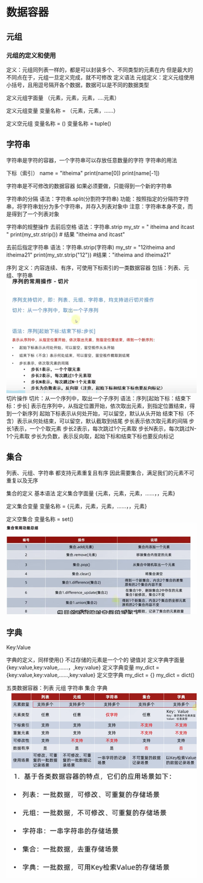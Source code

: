 # 数据容器

## 元组
### 元组的定义和使用
定义：元组同列表一样的，都是可以封装多个、不同类型的元素在内
但是最大的不同点在于，元组一旦定义完成，就不可修改
定义语法
元组定义：定义元组使用小括号，且用逗号隔开各个数据，数据可以是不同的数据类型

定义元组字面量
（元素，元素，元素，....元素）

定义元组变量
变量名称 = （元素，元素，......）

定义空元组
变量名称 = ()
变量名称 = tuple()

## 字符串
字符串是字符的容器，一个字符串可以存放任意数量的字符
字符串的用法

下标（索引）
name = "itheima"
print(name[0])
print(name[-1])

字符串是不可修改的数据容器
如果必须要做，只能得到一个新的字符串

字符串的分隔
语法：字符串.split(分割符字符串)
功能：按照指定的分隔符字符串，将字符串划分为多个字符串，并存入列表对象中
注意：字符串本身不变，而是得到了一个列表对象

字符串的规整操作
去前后空格
语法：字符串.strip
my_str = " itheima and itcast "
print(my_str.strip()) # 结果 "itheima and itcast"

去前后指定字符串
语法：字符串.strip(字符串)
my_str = "12itheima and itheima21"
print(my_str.strip("12"))  #结果："itheima and itheima21"

序列
定义：内容连续、有序，可使用下标索引的一类数据容器
包括：列表、元组、字符串
![img.png](img.png)
切片操作
切片：从一个序列中，取出一个子序列
语法：序列[起始下标：结束下标：步长]
表示在序列中，从指定位置开始，依次取出元素，到指定位置结束，得到一个新序列
起始下标表示从何处开始，可以留空，默认从头开始
结束下标（不含）表示从何处结束，可以留空，默认截取到结尾
步长表示依次取元素的间隔
    步长1表示，一个个取元素
    步长2表示，每次跳过1个元素取
    步长N表示，每次跳过N-1个元素取
    步长为负数，表示反向取，起始下标和结束下标也要反向标记


## 集合
列表、元组、字符串 都支持元素重复且有序
因此需要集合，满足我们的元素不可重复以及无序

集合的定义
基本语法
定义集合字面量
{元素，元素，元素，......，，元素}

定义集合变量
变量名称 = {元素，元素，元素，......，，元素}

定义空集合
变量名称 = set()
![img_1.png](img_1.png)


## 字典
Key:Value

字典的定义，同样使用{} 不过存储的元素是一个个的 键值对
定义字典字面量
{key:value,key:value,......，,key:value}
定义字典变量
my_dict = {key:value,key:value,......,key:value}
定义空字典
my_dict = {}
my_dict = dict()

五类数据容器：列表 元组 字符串 集合 字典
![img_2.png](img_2.png)
![img_3.png](img_3.png)




